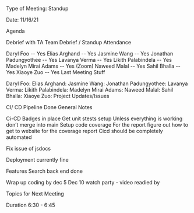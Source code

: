 Type of Meeting: Standup

Date: 11/16/21

Agenda

Debrief with TA
Team Debrief / Standup
Attendance

Daryl Foo -- Yes
Elias Arghand -- Yes
Jasmine Wang -- Yes
Jonathan Padungyothee -- Yes
Lavanya Verma -- Yes
Likith Palabindela -- Yes
Madelyn Mirai Adams -- Yes (Zoom)
Naweed Malal -- Yes
Sahil Bhalla -- Yes
Xiaoye Zuo -- Yes
Last Meeting Stuff

Daryl Foo:
Elias Arghand:
Jasmine Wang:
Jonathan Padungyothee:
Lavanya Verma:
Likith Palabindela:
Madelyn Mirai Adams:
Naweed Malal:
Sahil Bhalla:
Xiaoye Zuo:
Project Updates/Issues

CI/ CD Pipeline Done
General Notes

Ci-CD 
Badges in place
Get unit stests setup
Unless everything is working don’t merge into main
Setup code coverage
For the report figure out how to get to website for the coverage report
Cicd should be completely automated

Fix issue of jsdocs 

Deployment currently fine

Features
Search back end done

Wrap up coding by dec 5
Dec 10 watch party - video readied by

Topics for Next Meeting

Duration 6:30 - 6:45
